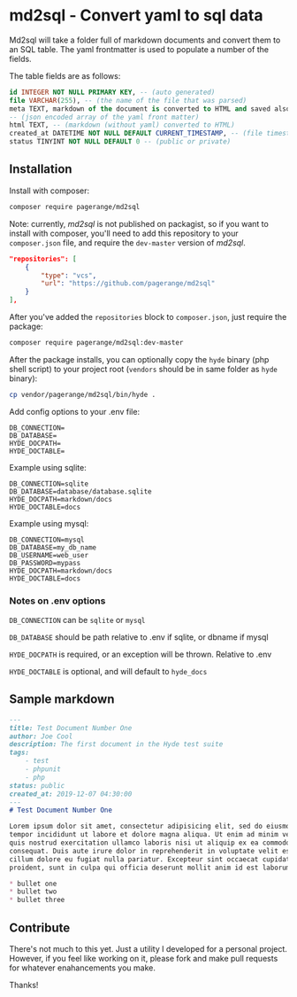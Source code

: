 # md2sql - Convert yaml to sql data

Md2sql will take a folder full of markdown documents and convert them to an SQL table.  The yaml frontmatter is used to populate a number of the fields.

The table fields are as follows:

```sql
id INTEGER NOT NULL PRIMARY KEY, -- (auto generated)
file VARCHAR(255), -- (the name of the file that was parsed)
meta TEXT, markdown of the document is converted to HTML and saved also.
-- (json encoded array of the yaml front matter)
html TEXT, -- (markdown (without yaml) converted to HTML)
created_at DATETIME NOT NULL DEFAULT CURRENT_TIMESTAMP, -- (file timestamp)
status TINYINT NOT NULL DEFAULT 0 -- (public or private)
```

## Installation

Install with composer:

```bash
composer require pagerange/md2sql
```

Note: currently, *md2sql* is not published on packagist, so if you want to install with composer, you'll need to add this repository to your `composer.json` file, and require the `dev-master` version of *md2sql*.

```json
"repositories": [
    {
        "type": "vcs",
        "url": "https://github.com/pagerange/md2sql"
    }
],
```

After you've added the `repositories` block to `composer.json`, just require the package:

```bash
composer require pagerange/md2sql:dev-master
```

After the package installs, you can optionally copy the `hyde` binary (php shell script) to your project root (`vendors` should be in same folder as `hyde` binary):

```bash
cp vendor/pagerange/md2sql/bin/hyde .
```

Add config options to your .env file:

```
DB_CONNECTION=
DB_DATABASE=
HYDE_DOCPATH=
HYDE_DOCTABLE=
```

Example using sqlite:

```
DB_CONNECTION=sqlite
DB_DATABASE=database/database.sqlite
HYDE_DOCPATH=markdown/docs
HYDE_DOCTABLE=docs
```

Example using mysql:

```
DB_CONNECTION=mysql
DB_DATABASE=my_db_name
DB_USERNAME=web_user
DB_PASSWORD=mypass
HYDE_DOCPATH=markdown/docs
HYDE_DOCTABLE=docs
```

### Notes on .env options

`DB_CONNECTION` can be `sqlite` or `mysql`

`DB_DATABASE` should be path relative to .env if sqlite, or dbname if mysql

`HYDE_DOCPATH` is required, or an exception will be thrown.  Relative to .env

`HYDE_DOCTABLE` is optional, and will default to `hyde_docs`

## Sample markdown

```markdown
---
title: Test Document Number One
author: Joe Cool
description: The first document in the Hyde test suite
tags: 
    - test
    - phpunit
    - php
status: public
created_at: 2019-12-07 04:30:00
---
# Test Document Number One

Lorem ipsum dolor sit amet, consectetur adipisicing elit, sed do eiusmod
tempor incididunt ut labore et dolore magna aliqua. Ut enim ad minim veniam,
quis nostrud exercitation ullamco laboris nisi ut aliquip ex ea commodo
consequat. Duis aute irure dolor in reprehenderit in voluptate velit esse
cillum dolore eu fugiat nulla pariatur. Excepteur sint occaecat cupidatat non
proident, sunt in culpa qui officia deserunt mollit anim id est laborum.

* bullet one
* bullet two
* bullet three

```

## Contribute

There's not much to this yet.  Just a utility I developed for a personal project.  However, if you feel like working on it, please fork and make pull requests for whatever enahancements you make.

Thanks!
